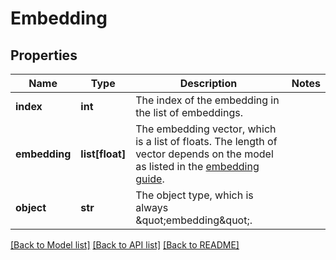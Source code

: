 # Embedding

## Properties
Name | Type | Description | Notes
------------ | ------------- | ------------- | -------------
**index** | **int** | The index of the embedding in the list of embeddings. | 
**embedding** | **list[float]** | The embedding vector, which is a list of floats. The length of vector depends on the model as listed in the [embedding guide](/docs/guides/embeddings).  | 
**object** | **str** | The object type, which is always \&quot;embedding\&quot;. | 

[[Back to Model list]](../README.md#documentation-for-models) [[Back to API list]](../README.md#documentation-for-api-endpoints) [[Back to README]](../README.md)

